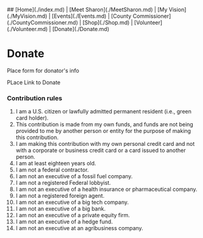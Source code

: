<div></div>
## [Home](./index.md) | [Meet Sharon](./MeetSharon.md) | [My Vision](./MyVision.md) | [Events](./Events.md) | [County Commissioner](./CountyCommissioner.md) | [Shop](./Shop.md) | [Volunteer](./Volunteer.md) | [Donate](./Donate.md) 

# Donate

Place form for donator's info

PLace Link to Donate


### Contribution rules
1. I am a U.S. citizen or lawfully admitted permanent resident (i.e., green card holder).
1. This contribution is made from my own funds, and funds are not being provided to me by another person or entity for the purpose of making this contribution.
1. I am making this contribution with my own personal credit card and not with a corporate or business credit card or a card issued to another person.
1. I am at least eighteen years old.
1. I am not a federal contractor.
1. I am not an executive of a fossil fuel company.
1. I am not a registered Federal lobbyist.
1. I am not an executive of a health insurance or pharmaceutical company.
1. I am not a registered foreign agent.
1. I am not an executive of a big tech company.
1. I am not an executive of a big bank.
1. I am not an executive of a private equity firm.
1. I am not an executive of a hedge fund.
1. I am not an executive at an agribusiness company.

